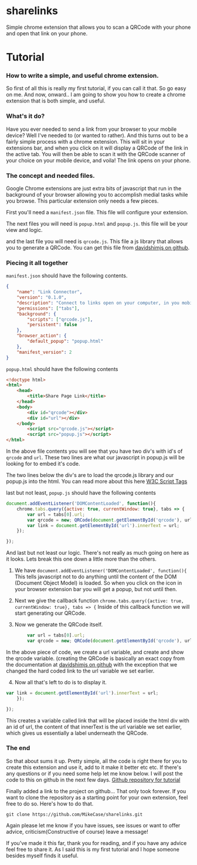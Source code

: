 # sharelinks
Simple chrome extension that allows you to scan a QRCode with your phone and open that link on your phone. 

# Tutorial

### How to write a simple, and useful chrome extension.

So first of all this is really my first tutorial, if you can call it that. So go easy on me. And now, onward.. I am going to show you how to create a chrome extension that is both simple, and useful.

### What's it do?

Have you ever needed to send a link from your browser to your mobile device? Well I've needed to (or wanted to rather). And this turns out to be a fairly simple process with a chrome extension. This will sit in your extensions bar, and when you click on it will display a QRCode of the link in the active tab. You will then be able to scan it with the QRCode scanner of your choice on your mobile device, and voila! The link opens on your phone.

### The concept and needed files. 

Google Chrome extensions are just extra bits of javascript that run in the background of your browser allowing you to accomplish medial tasks while you browse. This particular extension only needs a few pieces. 

First you'll need a `manifest.json` file. This file will configure your extension. 

The next files you will need is `popup.html` and `popup.js`. this file will be your view and logic. 

and the last file you will need is `qrcode.js`. This file a js library that allows you to generate a QRCode. You can get this file from [davidshimjs on github](https://github.com/davidshimjs/qrcodejs).

 ### Piecing it all together

`manifest.json` should have the following contents. 
```json
{
    "name": "Link Connector",
    "version": "0.1.0",
    "description": "Connect to links open on your computer, in you mobile device.",
    "permissions": ["tabs"],
    "background": {
        "scripts": ["qrcode.js"],
        "persistent": false
    },
    "browser_action": {
        "default_popup": "popup.html"
    },
    "manifest_version": 2
}
```

`popup.html` should have the following contents
```html
<!doctype html>
<html>
    <head>
        <title>Share Page Link</title>
    </head>
    <body>
        <div id="qrcode"></div>
        <div id="url"></div>
    </body>
        <script src="qrcode.js"></script>
        <script src="popup.js"></script>
</html>
```
In the above file contents you will see that you have two div's with id's of `qrcode` and `url`. These two lines are what our javascript in popup.js will be looking for to embed it's code. 

The two lines below the div's are to load the qrcode.js library and our popup.js into the html. You can read more about this here [W3C Script Tags](https://www.w3schools.com/tags/tag_script.asp)

last but not least, `popup.js` should have the following contents
```javascript
document.addEventListener('DOMContentLoaded', function(){
    chrome.tabs.query({active: true, currentWindow: true}, tabs => {
        var url = tabs[0].url;
        var qrcode = new; QRCode(document.getElementById('qrcode'), url);
        var link = document.getElementById('url').innerText = url;
    });

});
```
And last but not least our logic. There's not really as much going on here as it looks. Lets break this one down a little more than the others. 

1. We have `document.addEventListener('DOMContentLoaded', function(){` This tells javascript not to do anything until the content of the DOM (Document Object Model) is loaded. So when you click on the icon in your browser extension bar you will get a popup, but not until then. 

2. Next we give the callback function `chrome.tabs.query({active: true, currentWindow: true}, tabs => {` Inside of this callback function we will start generating our QRCode. 

3. Now we generate the QRCode itself.
```javascript
        var url = tabs[0].url;
        var qrcode = new; QRCode(document.getElementById('qrcode'), url);
```
In the above piece of code, we create a url variable, and create and show the qrcode variable. (creating the QRCode is basically an exact copy from the documentation at [davidshimjs on github](https://github.com/davidshimjs/qrcodejs) with the exception that we changed the hard coded link to the url variable we set earlier. 

4. Now all that's left to do is to display it. 
```javascript
var link = document.getElementById('url').innerText = url;
    });

});
```
This creates a variable called link that will be placed inside the html div with an id of url, the content of that innerText is the url variable we set earlier, which gives us essentially a label underneath the QRCode.

### The end

So that about sums it up. Pretty simple, all the code is right there for you to create this extension and use it, add to it make it better etc etc. If there's any questions or if you need some help let me know below. I will post the code to this on github in the next few days. [Github repository for tutorial](https://github.com/MikeCase/sharelinks)

Finally added a link to the project on github... That only took forever. If you want to clone the repository as a starting point for your own extension, feel free to do so.
Here's how to do that.
```
git clone https://github.com/MikeCase/sharelinks.git
```

Again please let me know if you have issues, see issues or want to offer advice, criticism(Constructive of course) leave a message!  


If you've made it this far, thank you for reading, and if you have any advice feel free to share it. As I said this is my first tutorial and I hope someone besides myself finds it useful. 
